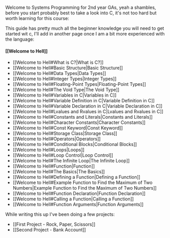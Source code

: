 Welcome to Systems Programming for 2nd year GAs, yeah a shambles, before you start probably best to take a look into C, it's not too hard but worth learning for this course:

This guide has pretty much all the beginner knowledge you will need to get started wit c, I'll add in another page once I am a bit more experienced with the language:
#### [[Welcome to Hell]]
- [[Welcome to Hell#What is C?|What is C?]]
-  [[Welcome to Hell#Basic Structure|Basic Structure]]
-  [[Welcome to Hell#Data Types|Data Types]]
-  [[Welcome to Hell#Integer Types|Integer Types]]
- [[Welcome to Hell#Floating-Point Types|Floating-Point Types]]
- [[Welcome to Hell#The Void Type|The Void Type]]
- [[Welcome to Hell#Variables in C|Variables in C]]
- [[Welcome to Hell#Variable Definition in C|Variable Definition in C]]
- [[Welcome to Hell#Variable Declaration in C|Variable Declaration in C]]
- [[Welcome to Hell#Lvalues and Rvalues in C|Lvalues and Rvalues in C]]
- [[Welcome to Hell#Constants and Literals|Constants and Literals]]
- [[Welcome to Hell#Character Constants|Character Constants]]
- [[Welcome to Hell#Const Keyword|Const Keyword]]
-  [[Welcome to Hell#Storage Class|Storage Class]]
- [[Welcome to Hell#Operators|Operators]]
- [[Welcome to Hell#Conditional Blocks|Conditional Blocks]]
- [[Welcome to Hell#Loops|Loops]]
- [[Welcome to Hell#Loop Control|Loop Control]]
- [[Welcome to Hell#The Infinite Loop|The Infinite Loop]]
- [[Welcome to Hell#Function|Function]]
- [[Welcome to Hell#The Basics|The Basics]]
- [[Welcome to Hell#Defining a Function|Defining a Function]]
- [[Welcome to Hell#Example Function to Find the Maximum of Two Numbers|Example Function to Find the Maximum of Two Numbers]]
- [[Welcome to Hell#Function Declaration|Function Declaration]]
- [[Welcome to Hell#Calling a Function|Calling a Function]]
- [[Welcome to Hell#Function Arguments|Function Arguments]]

While writing this up I've been doing a few projects:

- [[First Project - Rock, Paper, Scissors]]
- [[Second Project - Bank Account]]

